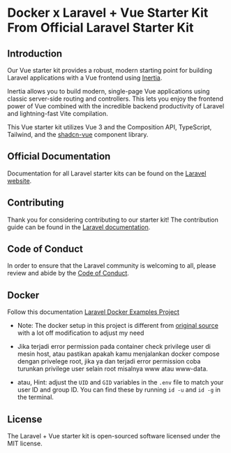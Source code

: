 # Docker x Laravel + Vue Starter Kit From Official Laravel Starter Kit

## Introduction

Our Vue starter kit provides a robust, modern starting point for building Laravel applications with a Vue frontend using [Inertia](https://inertiajs.com).

Inertia allows you to build modern, single-page Vue applications using classic server-side routing and controllers. This lets you enjoy the frontend power of Vue combined with the incredible backend productivity of Laravel and lightning-fast Vite compilation.

This Vue starter kit utilizes Vue 3 and the Composition API, TypeScript, Tailwind, and the [shadcn-vue](https://www.shadcn-vue.com) component library.

## Official Documentation

Documentation for all Laravel starter kits can be found on the [Laravel website](https://laravel.com/docs/starter-kits).

## Contributing

Thank you for considering contributing to our starter kit! The contribution guide can be found in the [Laravel documentation](https://laravel.com/docs/contributions).

## Code of Conduct

In order to ensure that the Laravel community is welcoming to all, please review and abide by the [Code of Conduct](https://laravel.com/docs/contributions#code-of-conduct).

## Docker
Follow this documentation [Laravel Docker Examples Project](https://github.com/indra-yana/laravel12-starter/blob/main/docker/README.md)

- Note: The docker setup in this project is different from [original source](https://github.com/dockersamples/laravel-docker-examples) with a lot off modification to adjust my need

- Jika terjadi error permission pada container check privilege user di mesin host, atau pastikan apakah kamu menjalankan docker compose dengan privelege root, jika ya dan terjadi error permission coba turunkan privilege user selain root misalnya www atau www-data. 

- atau, Hint: adjust the `UID` and `GID` variables in the `.env` file to match your user ID and group ID. You can find these by running `id -u` and `id -g` in the terminal.

## License

The Laravel + Vue starter kit is open-sourced software licensed under the MIT license.
